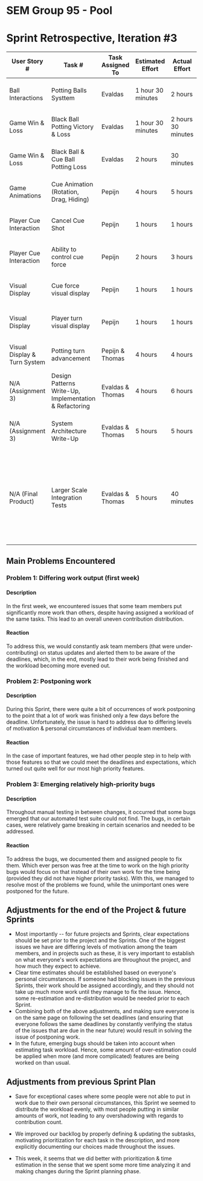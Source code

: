 # SEM Group 95 - Pool

# Sprint Retrospective, Iteration #3

| User Story #            | Task #                        | Task Assigned To      | Estimated Effort | Actual Effort      | Done?                          | Notes                                                                                                |
| ----------------------- | ----------------------------- | --------------------- | ---------------- | ------------------ | ------------------------------ | ---------------------------------------------------------------------------------------------------- |
| Ball Interactions             | Potting Balls Systtem     | Evaldas               | 1 hour 30 minutes          | 2 hours            | Yes                            | Feature completed & verified successfully    |
| Game Win & Loss               | Black Ball Potting Victory & Loss     | Evaldas               | 1 hour 30 minutes          | 2 hours 30 minutes            | Yes     | Feature completed & verified successfully    |
| Game Win & Loss               | Black Ball & Cue Ball Potting Loss     | Evaldas               | 2 hours          | 30 minutes            | Yes                      | Feature completed & verified successfully    |
| Game Animations               | Cue Animation (Rotation, Drag, Hiding)     | Pepijn             | 4 hours          | 5 hours     | Yes | Feature completed & verified successfully   |
| Player Cue Interaction              | Cancel Cue Shot     | Pepijn             | 1 hours          | 1 hours     | Yes | Feature completed & verified successfully   |
| Player Cue Interaction              | Ability to control cue force    | Pepijn             | 2 hours          | 3 hours     | Yes | Feature completed & verified successfully   |
| Visual Display             | Cue force visual display    | Pepijn             | 1 hours          | 1 hours     | Yes | Feature completed but not reviewed  |
| Visual Display             | Player turn visual display    | Pepijn             | 1 hours          | 1 hours     | Yes | Feature completed but not reviewed  |
| Visual Display & Turn System            | Potting turn advancement  | Pepijn & Thomas             | 4 hours          | 4 hours     | Yes | Feature completed & verified successfully |
| N/A (Assignment 3)               | Design Patterns Write-Up, Implementation & Refactoring     | Evaldas & Thomas               | 4 hours          | 6 hours     | Yes | Work completed, reviewed & verified successfully    |
| N/A (Assignment 3)               | System Architecture Write-Up     | Evaldas & Thomas               | 5 hours          | 5 hours     | Yes | Work completed, reviewed & verified successfully    |
| N/A (Final Product)               | Larger Scale Integration Tests    | Evaldas & Thomas               | 5 hours          | 40 minutes     | No | Some efforts to integration testing have been made, but the task was not started properly due to other priorities & workload    |


## Main Problems Encountered

### Problem 1: Differing work output (first week)

#### Description
In the first week, we encountered issues that some team members put significantly more work than others, despite having assigned a workload of the same tasks.
This lead to an overall uneven contribution distribution.

#### Reaction
To address this, we would constantly ask team members (that were under-contributing) on status updates and alerted them to be aware of the deadlines, which,
in the end, mostly lead to their work being finished and the workload becoming more evened out.

### Problem 2: Postponing work

#### Description
During this Sprint, there were quite a bit of occurrences of work postponing to the point that a lot of work was finished only a few days before the deadline.
Unfortunately, the issue is hard to address due to differing levels of motivation & personal circumstances of individual team members.

#### Reaction
In the case of important features, we had other people step in to help with those features so that we could meet the deadlines and expectations, which turned out
quite well for our most high priority features.

### Problem 3: Emerging relatively high-priority bugs

#### Description
Throughout manual testing in between changes, it occurred that some bugs emerged that our automated test suite could not find. The bugs, in certain cases,
were relatively game breaking in certain scenarios and needed to be addressed.

#### Reaction
To address the bugs, we documented them and assigned people to fix them. Which ever person was free at the time to work on the high priority bugs would
focus on that instead of their own work for the time being (provided they did not have higher priority tasks). With this, we managed to resolve most
of the problems we found, while the unimportant ones were postponed for the future.

## Adjustments for the end of the Project & future Sprints
- Most importantly -- for future projects and Sprints, clear expectations should be set prior to the project and the Sprints.
One of the biggest issues we have are differing levels of motivation among the team members, and in projects such as these,
it is very important to establish on what everyone's work expectations are throughout the project, and how much they expect to achieve.
- Clear time estimates should be established based on everyone's personal circumstances. If someone had blocking issues in the previous
Sprints, their work should be assigned accordingly, and they should not take up much more work until they manage to fix the issue.
Hence, some re-estimation and re-distribution would be needed prior to each Sprint.
- Combining both of the above adjustments, and making sure everyone is on the same page on following the set deadlines (and ensuring
that everyone follows the same deadlines by constantly verifying the status of the issues that are due in the near future) would result
in solving the issue of postponing work.
- In the future, emerging bugs should be taken into account when estimating task workload. Hence, some amount of over-estimation could be
applied when more (and more complicated) features are being worked on than usual.

## Adjustments from previous Sprint Plan

- Save for exceptional cases where some people were not able to put in work due to their own personal circumstances, this Sprint
we seemed to distribute the workload evenly, with most people putting in similar amounts of work, not leading to any overshadowing
with regards to contribution count.

- We improved our backllog by properly defining & updating the subtasks, motivating prioritization for each task in the description,
and more explicitly documenting our choices made throughout the issues.

- This week, it seems that we did better with prioritization & time estimation in the sense that we spent some more time analyzing it and making changes
during the Sprint planning phase.
